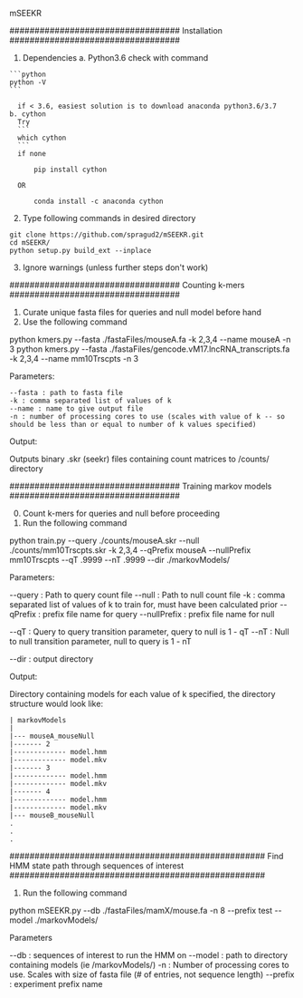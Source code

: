 mSEEKR

##################################
Installation
##################################
  1. Dependencies
    a. Python3.6
      check with command 

	```python
	python -V
	```

      if < 3.6, easiest solution is to download anaconda python3.6/3.7
    b. cython
      Try 
      ```
      which cython
      ``` 
      if none
		
```      pip install cython```

      OR

```      conda install -c anaconda cython```

  2. Type following commands in desired directory

    git clone https://github.com/spragud2/mSEEKR.git
    cd mSEEKR/
    python setup.py build_ext --inplace

  3. Ignore warnings (unless further steps don't work)

##################################
Counting k-mers
##################################

  1. Curate unique fasta files for queries and null model before hand
  2. Use the following command

  python kmers.py --fasta ./fastaFiles/mouseA.fa -k 2,3,4 --name mouseA -n 3
  python kmers.py --fasta ./fastaFiles/gencode.vM17.lncRNA_transcripts.fa -k 2,3,4 --name mm10Trscpts -n 3


  Parameters:

    --fasta : path to fasta file
    -k : comma separated list of values of k
    --name : name to give output file
    -n : number of processing cores to use (scales with value of k -- so should be less than or equal to number of k values specified)


  Output:

  Outputs binary .skr (seekr) files containing count matrices to /counts/ directory

##################################
Training markov models
##################################

  0. Count k-mers for queries and null before proceeding
  1. Run the following command

  python train.py --query ./counts/mouseA.skr --null ./counts/mm10Trscpts.skr -k 2,3,4 --qPrefix mouseA --nullPrefix mm10Trscpts --qT .9999 --nT .9999 --dir ./markovModels/

  Parameters:

  --query : Path to query count file
  --null : Path to null count file
  -k : comma separated list of values of k to train for, must have been calculated prior
  --qPrefix : prefix file name for query
  --nullPrefix : prefix file name for null

  --qT : Query to query transition parameter, query to null is 1 - qT
  --nT : Null to null transition parameter, null to query is 1 - nT

  --dir : output directory

  Output:

  Directory containing models for each value of k specified, the directory structure would look like:

    | markovModels
    |
    |--- mouseA_mouseNull
    |------- 2
    |------------- model.hmm
    |------------- model.mkv
    |------- 3
    |------------- model.hmm
    |------------- model.mkv
    |------- 4
    |------------- model.hmm
    |------------- model.mkv
    |--- mouseB_mouseNull
    .
    .
    .

###################################################
Find HMM state path through sequences of interest
###################################################
  1. Run the following command

  python mSEEKR.py --db ./fastaFiles/mamX/mouse.fa -n 8 --prefix test --model ./markovModels/


  Parameters

  --db : sequences of interest to run the HMM on
  --model : path to directory containing models (ie /markovModels/)
  -n : Number of processing cores to use. Scales with size of fasta file (# of entries, not sequence length)
  --prefix : experiment prefix name

